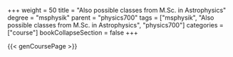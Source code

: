 +++
weight = 50
title = "Also possible classes from M.Sc. in Astrophysics"
degree = "msphysik"
parent = "physics700"
tags = ["msphysik", "Also possible classes from M.Sc. in Astrophysics", "physics700"]
categories = ["course"]
bookCollapseSection = false
+++

{{< genCoursePage >}}
